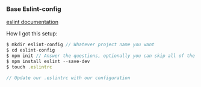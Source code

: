 ### Base Eslint-config
[eslint documentation](https://eslint.org/)

How I got this setup:
```javascript
$ mkdir eslint-config // Whatever project name you want
$ cd eslint-config
$ npm init // Answer the questions, optionally you can skip all of the questions by typing `$ npm init -y`
$ npm install eslint --save-dev
$ touch .eslintrc

// Update our .eslintrc with our configuration
```
